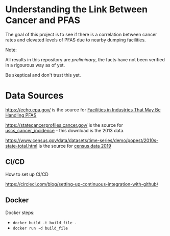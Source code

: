 # Understanding the Link Between Cancer and PFAS

The goal of this project is to see if there is a correlation between cancer rates and elevated levels of PFAS due to nearby dumping facilities.

Note:

All results in this repository are _preliminary_, the facts have not been verified in a rigourous way as of yet.  

Be skeptical and don't trust this yet.

# Data Sources

https://echo.epa.gov/ is the source for [Facilities in Industries That May Be Handling PFAS](https://github.com/EricSchles/pfas_cancer_project/blob/main/data/Facilities%20in%20Industries%20that%20May%20be%20Handling%20PFAS%20Data%2007-20-2021.xlsx)

https://statecancerprofiles.cancer.gov/ is the source for [uscs_cancer_incidence](https://github.com/EricSchles/pfas_cancer_project/blob/main/data/uscs_map_incidence_all.csv) - this download is the 2013 data.

https://www.census.gov/data/datasets/time-series/demo/popest/2010s-state-total.html is the source for [census data 2019](https://github.com/EricSchles/pfas_cancer_project/blob/main/data/2019_Census_US_Population_Data_By_State_Lat_Long.csv)

## CI/CD

How to set up CI/CD

https://circleci.com/blog/setting-up-continuous-integration-with-github/

## Docker

Docker steps:

* `docker build -t build_file .`
* `docker run -d build_file`